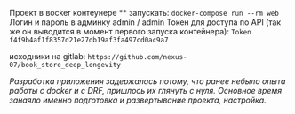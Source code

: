 Проект в вocker контеунере **
запускать:
`docker-compose run --rm web`
Логин и пароль в админку
admin / admin
Токен для доступа по API (так же он выводится в момент первого запуска контейнера):
`Token f4f9b4af1f8357d21e27db19af3fa497cd0ac9a7`

исходники на gitlab:
`https://github.com/nexus-07/book_store_deep_longevity`

_Разработка приложения задержалась потому, что ранее небыло опыта работы с docker и c DRF, пришлось их глянуть с нуля._ 
_Основное время занаяло именно подготовка и развертывание проекта, настройка._